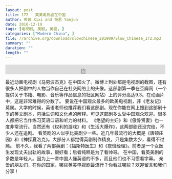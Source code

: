 ```yaml
---
layout: post
title: 172 - 英美电视剧在中国
author: 希茜 Xixi and 艳君 Yanjun
date: 2016-12-19
tags: [电视剧, 美剧, 英剧, ]
categories: ["Modern China", ]
file: //archive.org/download/slowchinese_201909/Slow_Chinese_172.mp3
summary: ""
duration: ""
length: ""
---
```


<iframe src="https://archive.org/embed/slowchinese_201909/Slow_Chinese_172.mp3" width="500" height="30" frameborder="0" webkitallowfullscreen="true" mozallowfullscreen="true" allowfullscreen></iframe>

最近动画电视剧《马男波杰克》在中国火了。微博上到处都是电视剧的截图，还有很多人把剧中的人物当作自己在社交网络上的头像。这部剧第一季在豆瓣网（一个提供关于书籍、电影、音乐等作品信息的社区网站）上的评分高达9.3。在动画片中，这是非常难得的分数了。
要说在中国观众最多的欧美电视剧，非《老友记》莫属。大学的时候，英语老师也推荐我们看这部剧。现在你能在网上搜到这部剧十季的英文剧本，包括生词和文化点的解释。可见这部剧多么受中国观众欢迎。很多人都把它当作练习英语口语和听力的材料。
《绝望的主妇》和《傲骨贤妻》也一度非常流行。当然还有《权利的游戏》和《生活大爆炸》，这两部剧还没完结，不少人还在追剧。
看英剧的人似乎比美剧少一些。近几年最流行的大概是《唐顿庄园》和《神探夏洛克》。大部分人都觉得英剧制作精良，只是集数太少，看得不过瘾。
前不久，我看了两部英剧：《福斯特医生》和《夜班经理》。前者是一个女医生发现丈夫出轨的故事，很好看；后者纯粹是为了看帅哥。
在中国，看英美剧的多数是年轻人。因为上一辈中国人懂英语的不多，而且他们也不习惯看字幕。
亲爱的朋友们，在你的国家，哪些英美电视剧最流行？你看过哪些？欢迎留言和我们分享！
